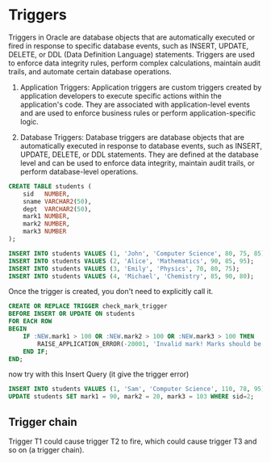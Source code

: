 # Triggers 
Triggers in Oracle are database objects that are automatically executed or fired in response to specific database events, 
such as INSERT, UPDATE, DELETE, or DDL (Data Definition Language) statements. Triggers are used to enforce data integrity rules, 
perform complex calculations, maintain audit trails, and automate certain database operations.


1. Application Triggers: Application triggers are custom triggers created by application developers to execute specific actions within the application's code. They are associated with application-level events and are used to enforce business rules or perform application-specific logic.

2. Database Triggers: Database triggers are database objects that are automatically executed in response to database events, such as INSERT, UPDATE, DELETE, or DDL statements. They are defined at the database level and can be used to enforce data integrity, maintain audit trails, or perform database-level operations.

```sql
CREATE TABLE students (
    sid   NUMBER,
    sname VARCHAR2(50),
    dept  VARCHAR2(50),
    mark1 NUMBER,
    mark2 NUMBER,
    mark3 NUMBER
);

INSERT INTO students VALUES (1, 'John', 'Computer Science', 80, 75, 85);
INSERT INTO students VALUES (2, 'Alice', 'Mathematics', 90, 85, 95);
INSERT INTO students VALUES (3, 'Emily', 'Physics', 70, 80, 75);
INSERT INTO students VALUES (4, 'Michael', 'Chemistry', 85, 90, 80);
```
Once the trigger is created, you don't need to explicitly call it.
```sql
CREATE OR REPLACE TRIGGER check_mark_trigger
BEFORE INSERT OR UPDATE ON students
FOR EACH ROW
BEGIN
    IF :NEW.mark1 > 100 OR :NEW.mark2 > 100 OR :NEW.mark3 > 100 THEN
        RAISE_APPLICATION_ERROR(-20001, 'Invalid mark! Marks should be less than or equal to 100.');
    END IF;
END;
```
now try with this Insert Query (it give the trigger error)
```sql
INSERT INTO students VALUES (1, 'Sam', 'Computer Science', 110, 78, 95);
UPDATE students SET mark1 = 90, mark2 = 20, mark3 = 103 WHERE sid=2;
```
## Trigger chain
Trigger T1 could cause trigger T2 to fire, which could cause trigger T3 and so on (a trigger chain).
